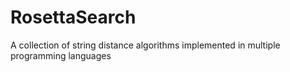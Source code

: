 # RosettaSearch
A collection of string distance algorithms  implemented in multiple programming languages 

